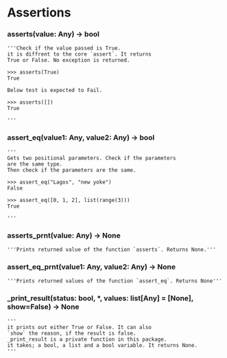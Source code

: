 # Assertions

### asserts(value: Any) -> bool
    '''Check if the value passed is True.
    it is diffrent to the core `assert`. It returns
    True or False. No exception is returned.

    >>> asserts(True)
    True

    Below test is expected to Fail.

    >>> asserts([])
    True

    '''


### assert\_eq(value1: Any, value2: Any) -> bool
    '''
    Gets two positional parameters. Check if the parameters
    are the same type. 
    Then check if the parameters are the same. 

    >>> assert_eq("Lagos", "new yoke")
    False

    >>> assert_eq([0, 1, 2], list(range(3)))
    True

    '''


### asserts\_prnt(value: Any) -> None
    '''Prints returned value of the function `asserts`. Returns None.'''


### assert\_eq\_prnt(value1: Any, value2: Any) -> None
    '''Prints returned values of the function `assert_eq`. Returns None'''

### \_print\_result(status: bool, *, values: list[Any] = [None], show=False) -> None
    '''
    it prints out either True or False. It can also
    `show` the reason, if the result is false. 
    _print_result is a private function in this package.
    it takes; a bool, a list and a bool variable. It returns None.
    '''
